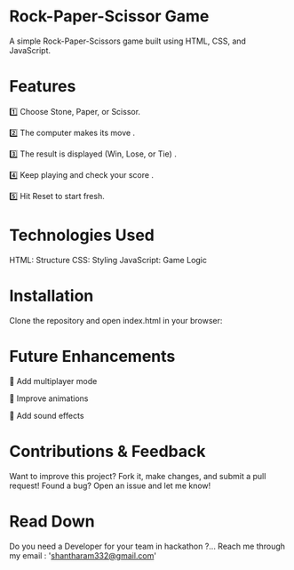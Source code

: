 # Rock-Paper-Scissor Game
  A simple Rock-Paper-Scissors game built using HTML, CSS, and JavaScript.
  
# Features
  1️⃣ Choose Stone, Paper, or Scissor.
  
  2️⃣ The computer makes its move .
  
  3️⃣ The result is displayed (Win, Lose, or Tie) .
  
  4️⃣ Keep playing and check your score .
  
  5️⃣ Hit Reset to start fresh.

# Technologies Used
  HTML: Structure
  CSS: Styling
  JavaScript: Game Logic

# Installation
  Clone the repository and open index.html in your browser:

# Future Enhancements
  🔸 Add multiplayer mode 
  
  🔸 Improve animations 
  
  🔸 Add sound effects

# Contributions & Feedback
Want to improve this project? Fork it, make changes, and submit a pull request! 
Found a bug? Open an issue and let me know!

# Read Down
  Do you need a Developer for your team in hackathon ?...
  Reach me through my email : 'shantharam332@gmail.com'
